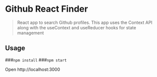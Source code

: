 # Github React Finder

> React app to search Github profiles. This app uses the Context API along with the useContext and useReducer hooks for state management

## Usage

###`npm install`
###`npm start`

Open http://localhost:3000